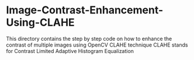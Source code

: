 # Image-Contrast-Enhancement-Using-CLAHE
This directory contains the step by step code on how to enhance the contrast of multiple images using OpenCV CLAHE technique
CLAHE stands for Contrast Limited Adaptive Histogram Equalization
